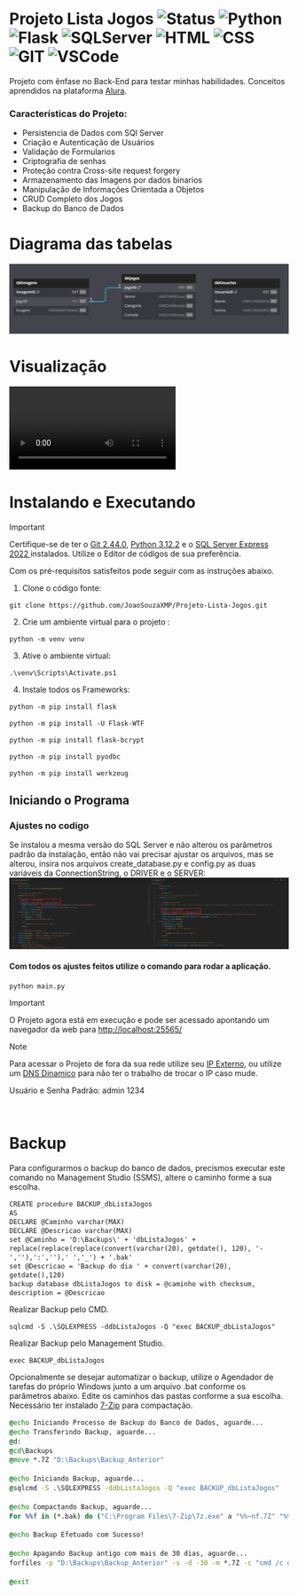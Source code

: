 # Projeto Lista Jogos ![Status](https://img.shields.io/badge/STATUS-Concluido-y) ![Python](https://img.shields.io/badge/Python-3776AB?style=()&logo=python&logoColor=ffffff) ![Flask](https://img.shields.io/badge/Flask-000000?style=()&logo=flask&logoColor=ffffff) ![SQLServer](https://img.shields.io/badge/SQL_Server-CC2927?style==()&logo=microsoftsqlserver&logoColor=ffffff) ![HTML](https://img.shields.io/badge/HTML-E34F26?style=()&logo=html5&logoColor=ffffff) ![CSS](https://img.shields.io/badge/CSS-1572B6?style=()&logo=css3&logoColor=ffffff) ![GIT](https://img.shields.io/badge/GIT-F05032?style=()&logo=git&logoColor=ffffff) ![VSCode](https://img.shields.io/badge/VS_Code-007ACC?style=()&logo=visualstudiocode&logoColor=ffffff)

Projeto com ênfase no Back-End para testar minhas habilidades.
Conceitos aprendidos na plataforma [Alura](https://www.alura.com.br/).

### Características do Projeto:
* Persistencia de Dados com SQl Server
* Criação e Autenticação de Usuários
* Validação de Formularios
* Criptografia de senhas
* Proteção contra Cross-site request forgery
* Armazenamento das Imagens por dados binarios
* Manipulação de Informações Orientada a Objetos
* CRUD Completo dos Jogos
* Backup do Banco de Dados

# Diagrama das tabelas
![Diagrama-Tabelas](https://github.com/JoaoSouzaXMP/Projeto-Lista-Jogos/blob/main/uploads/imgs/diagrama_tabelas.png)

# Visualização
<video controls src="https://github.com/JoaoSouzaXMP/Projeto-Lista-Jogos/blob/main/uploads/imgs/visualiza%C3%A7%C3%A3o.mp4" title="visualização.mp4"></video>
# Instalando e Executando

> [!IMPORTANT]
> Certifique-se de ter o [Git 2.44.0](https://git-scm.com/download/win), [Python 3.12.2](https://www.python.org/downloads/release/python-3122/) e o [SQL Server Express 2022 ](https://www.microsoft.com/pt-br/sql-server/sql-server-2022) instalados.
> Utilize o Editor de códigos de sua preferência.

Com os pré-requisitos satisfeitos pode seguir com as instruções abaixo.
1. Clone o código fonte:
```git
git clone https://github.com/JoaoSouzaXMP/Projeto-Lista-Jogos.git
```

2. Crie um ambiente virtual para o projeto :
```
python -m venv venv
```

3. Ative o ambiente virtual:
```
.\venv\Scripts\Activate.ps1
```

4. Instale todos os Frameworks:
```
python -m pip install flask
```
```
python -m pip install -U Flask-WTF
```
```
python -m pip install flask-bcrypt
```
```
python -m pip install pyodbc
```
```
python -m pip install werkzeug
```

## Iniciando o Programa
### Ajustes no codigo
Se instalou a mesma versão do SQL Server e não alterou os parâmetros padrão da instalação, então não vai precisar ajustar os arquivos, mas se alterou, insira nos arquivos create_database.py e config.py as duas variáveis da ConnectionString, o DRIVER e o SERVER:
![ConnectionString](https://github.com/JoaoSouzaXMP/Projeto-Lista-Jogos/blob/main/uploads/imgs/ConnectionStringg.jpg)

#### Com todos os ajustes feitos utilize o comando para rodar a aplicação.
```
python main.py
```
> [!IMPORTANT]
> O Projeto agora está em execução e pode ser acessado apontando um navegador da web para [http://localhost:25565/](http://localhost:25565/)

> [!NOTE]
> Para acessar o Projeto de fora da sua rede utilize seu [IP Externo](https://www.invertexto.com/teste-de-portas), ou utilize um [DNS Dinamico](https://www.noip.com/pt-BR) para não ter o trabalho de trocar o IP caso mude.
> 
> Usuário e Senha Padrão: admin 1234

<br>

# Backup 
Para configurarmos o backup do banco de dados, precismos executar este comando no Management Studio (SSMS), altere o caminho forme a sua escolha.
```
CREATE procedure BACKUP_dbListaJogos
AS
DECLARE @Caminho varchar(MAX)
DECLARE @Descricao varchar(MAX)
set @Caminho = 'D:\Backups\' + 'dbListaJogos' + replace(replace(replace(convert(varchar(20), getdate(), 120), '-',''),':',''),' ','_') + '.bak'
set @Descricao = 'Backup do dia ' + convert(varchar(20), getdate(),120)
backup database dbListaJogos to disk = @caminho with checksum, description = @Descricao
```
Realizar Backup pelo CMD.
```
sqlcmd -S .\SQLEXPRESS -ddbListaJogos -Q "exec BACKUP_dbListaJogos"
```
Realizar Backup pelo Management Studio.
```
exec BACKUP_dbListaJogos
```
Opcionalmente se desejar automatizar o backup, utilize o Agendador de tarefas do próprio Windows junto a um arquivo .bat conforme os parâmetros abaixo. Edite os caminhos das pastas conforme a sua escolha. Necessário ter instalado [7-Zip](https://www.7-zip.org/download.html) para compactação.
```cmd
@echo Iniciando Processo de Backup do Banco de Dados, aguarde...
@echo Transferindo Backup, aguarde...
@d:
@cd\Backups
@move *.7Z "D:\Backups\Backup_Anterior"

@echo Iniciando Backup, aguarde...
@sqlcmd -S .\SQLEXPRESS -ddbListaJogos -Q "exec BACKUP_dbListaJogos"

@echo Compactando Backup, aguarde...
For %%f in (*.bak) do ("C:\Program Files\7-Zip\7z.exe" a "%%~nf.7Z" "%%f" -sdel)

@echo Backup Efetuado com Sucesso!

@echo Apagando Backup antigo com mais de 30 dias, aguarde...
forfiles -p "D:\Backups\Backup_Anterior" -s -d -30 -m *.7Z -c "cmd /c del /f /q @path"

@exit
```
